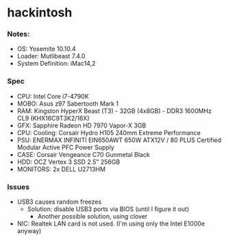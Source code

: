 # hackintosh

### Notes:
 * OS: Yosemite 10.10.4
 * Loader: Mutlibeast 7.4.0
 * System Definition: iMac14,2

### Spec
 * CPU: Intel Core i7-4790K
 * MOBO: Asus z97 Sabertooth Mark 1
 * RAM: Kingston HyperX Beast (T3) - 32GB (4x8GB) - DDR3 1600MHz CL9 (KHX16C9T3K2/16X)
 * GFX: Sapphire Radeon HD 7970 Vapor-X 3GB
 * CPU: Cooling: Corsair Hydro H105 240mm Extreme Performance
 * PSU: ENERMAX INFINITI EIN650AWT 650W ATX12V / 80 PLUS Certified Modular Active PFC Power Supply
 * CASE: Corsair Vengeance C70 Gunmetal Black
 * HDD: OCZ Vertex 3 SSD 2.5" 256GB
 * MONITORS: 2x DELL U2713HM

### Issues
 * USB3 causes random freezes
   * Solution: disable USB3 ports via BIOS (until I figure it out)
     * Another possible solution, using clover
 * NIC: Realtek LAN card is not used. (I'm using only the Intel E1000e anyway)
